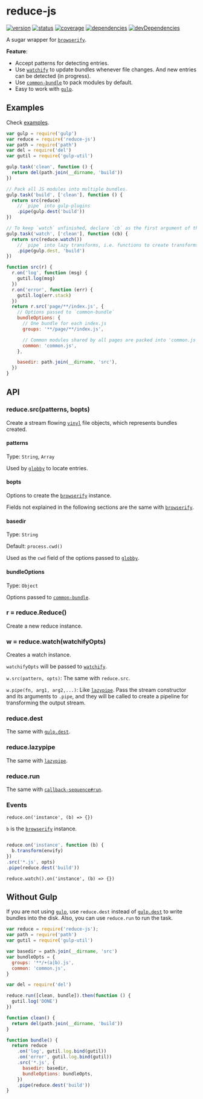 # reduce-js
[![version](https://img.shields.io/npm/v/reduce-js.svg)](https://www.npmjs.org/package/reduce-js)
[![status](https://travis-ci.org/zoubin/reduce-js.svg?branch=master)](https://travis-ci.org/zoubin/reduce-js)
[![coverage](https://img.shields.io/coveralls/zoubin/reduce-js.svg)](https://coveralls.io/github/zoubin/reduce-js)
[![dependencies](https://david-dm.org/zoubin/reduce-js.svg)](https://david-dm.org/zoubin/reduce-js)
[![devDependencies](https://david-dm.org/zoubin/reduce-js/dev-status.svg)](https://david-dm.org/zoubin/reduce-js#info=devDependencies)

A sugar wrapper for [`browserify`].

**Feature**:

* Accept patterns for detecting entries.
* Use [`watchify`] to update bundles whenever file changes. And new entries can be detected (in progress).
* Use [`common-bundle`] to pack modules by default.
* Easy to work with [`gulp`].

## Examples

Check [examples](example/).

```javascript
var gulp = require('gulp')
var reduce = require('reduce-js')
var path = require('path')
var del = require('del')
var gutil = require('gulp-util')

gulp.task('clean', function () {
  return del(path.join(__dirname, 'build'))
})

// Pack all JS modules into multiple bundles.
gulp.task('build', ['clean'], function () {
  return src(reduce)
    // `pipe` into gulp-plugins
    .pipe(gulp.dest('build'))
})

// To keep `watch` unfinished, declare `cb` as the first argument of the task callback
gulp.task('watch', ['clean'], function (cb) {
  return src(reduce.watch())
    // `pipe` into lazy transforms, i.e. functions to create transforms
    .pipe(gulp.dest, 'build')
})

function src(r) {
  r.on('log', function (msg) {
    gutil.log(msg)
  })
  r.on('error', function (err) {
    gutil.log(err.stack)
  })
  return r.src('page/**/index.js', {
    // Options passed to `common-bundle`
    bundleOptions: {
      // One bundle for each index.js
      groups: '**/page/**/index.js',

      // Common modules shared by all pages are packed into 'common.js'
      common: 'common.js',
    },

    basedir: path.join(__dirname, 'src'),
  })
}

```

## API

### reduce.src(patterns, bopts)
Create a stream flowing [`vinyl`] file objects,
which represents bundles created.

#### patterns
Type: `String`, `Array`

Used by [`globby`] to locate entries.

#### bopts
Options to create the [`browserify`] instance.

Fields not explained in the following sections
are the same with [`browserify`].

#### basedir
Type: `String`

Default: `process.cwd()`

Used as the `cwd` field of the options passed to [`globby`].

#### bundleOptions
Type: `Object`

Options passed to [`common-bundle`].

### r = reduce.Reduce()
Create a new reduce instance.

### w = reduce.watch(watchifyOpts)
Creates a watch instance.

`watchifyOpts` will be passed to [`watchify`].

`w.src(pattern, opts)`:
The same with `reduce.src`.

`w.pipe(fn, arg1, arg2,...)`: Like [`lazypipe`].
Pass the stream constructor and its arguments to `.pipe`,
and they will be called to create a pipeline
for transforming the output stream.

### reduce.dest
The same with [`gulp.dest`].

### reduce.lazypipe
The same with [`lazypipe`].

### reduce.run
The same with [`callback-sequence#run`].

### Events

`reduce.on('instance', (b) => {})`

`b` is the [`browserify`] instance.

```javascript

reduce.on('instance', function (b) {
  b.transform(envify)
})
.src('*.js', opts)
.pipe(reduce.dest('build'))

```

`reduce.watch().on('instance', (b) => {})`

## Without Gulp
If you are not using [`gulp`],
use `reduce.dest` instead of [`gulp.dest`] to write bundles into the disk.
Also, you can use `reduce.run` to run the task.

```javascript
var reduce = require('reduce-js');
var path = require('path')
var gutil = require('gulp-util')

var basedir = path.join(__dirname, 'src')
var bundleOpts = {
  groups: '**/+(a|b).js',
  common: 'common.js',
}

var del = require('del')

reduce.run([clean, bundle]).then(function () {
  gutil.log('DONE')
})

function clean() {
  return del(path.join(__dirname, 'build'))
}

function bundle() {
  return reduce
    .on('log', gutil.log.bind(gutil))
    .on('error', gutil.log.bind(gutil))
    .src('*.js', {
      basedir: basedir,
      bundleOptions: bundleOpts,
    })
    .pipe(reduce.dest('build'))
}

```

[`browserify`]: https://www.npmjs.com/package/browserify
[`common-bundle`]: https://www.npmjs.com/package/common-bundle
[`vinyl`]: https://www.npmjs.com/package/vinyl
[`gulp`]: https://www.npmjs.com/package/gulp
[`globby`]: https://github.com/sindresorhus/globby
[`watchify`]: https://github.com/substack/watchify
[`lazypipe`]: https://github.com/OverZealous/lazypipe
[`gulp.dest`]: https://github.com/gulpjs/gulp/blob/master/docs/API.md#gulpdestpath-options
[`callback-sequence#run`]: https://github.com/zoubin/callback-sequence#sequenceruncallbacks-done

